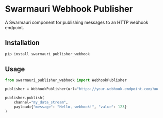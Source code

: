 # Swarmauri Webhook Publisher

A Swarmauri component for publishing messages to an HTTP webhook endpoint.

## Installation

```bash
pip install swarmauri_publisher_webhook
```

## Usage

```python
from swarmauri_publisher_webhook import WebhookPublisher

publisher = WebhookPublisher(url="https://your-webhook-endpoint.com/hook")

publisher.publish(
    channel="my_data_stream",
    payload={"message": "Hello, webhook!", "value": 123}
)
```
